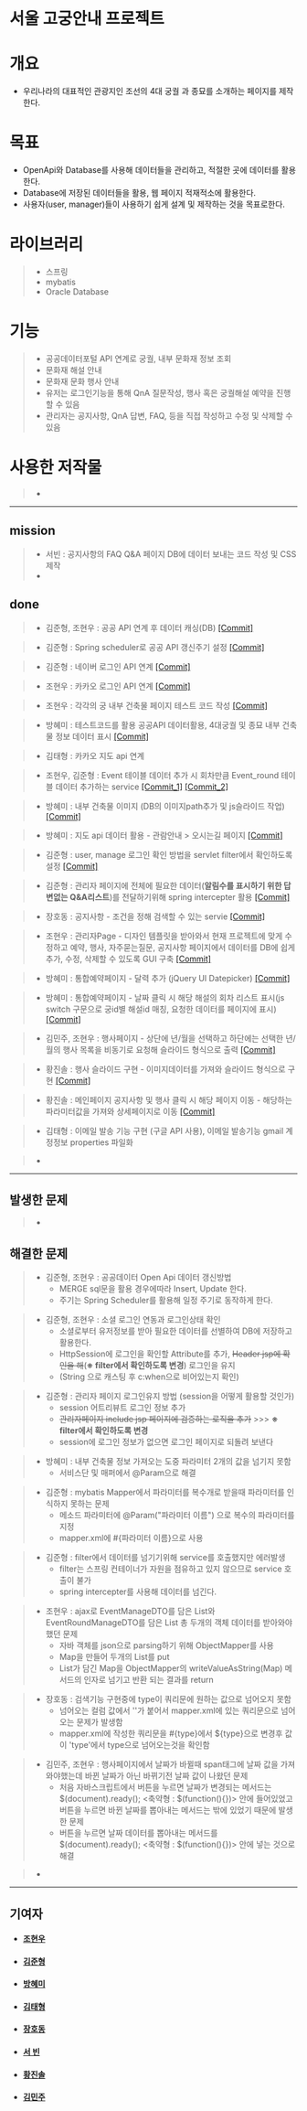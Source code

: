 서울 고궁안내 프로젝트
=================

# 개요
* 우리나라의 대표적인 관광지인 조선의 4대 궁궐 과 종묘를 소개하는 페이지를 제작한다.

# 목표
* OpenApi와 Database를 사용해 데이터들을 관리하고, 적절한 곳에 데이터를 활용한다.
* Database에 저장된 데이터들을 활용, 웹 페이지 적재적소에 활용한다.
* 사용자(user, manager)들이 사용하기 쉽게 설계 및 제작하는 것을 목표로한다.

# 라이브러리
> * 스프링
> * mybatis
> * Oracle Database

# 기능
> * 공공데이터포털 API 연계로 궁궐, 내부 문화재 정보 조회
> * 문화재 해설 안내
> * 문화재 문화 행사 안내
> * 유저는 로그인기능을 통해 QnA 질문작성, 행사 혹은 궁궐해설 예약을 진행할 수 있음
> * 관리자는 공지사항, QnA 답변, FAQ, 등을 직접 작성하고 수정 및 삭제할 수 있음

# 사용한 저작물
> *

***

## mission
> * 서빈   : 공지사항의 FAQ Q&A 페이지 DB에 데이터 보내는 코드 작성 및 CSS 제작
> *

## done
> * 김준형, 조현우 : 공공 API 연계 후 데이터 캐싱(DB) [[Commit]](https://github.com/kimj0131/royal_project/commit/b2bce768f3d814af2542e768a4397b3d1be525f8)

> * 김준형 : Spring scheduler로 공공 API 갱신주기 설정 [[Commit]](https://github.com/kimj0131/royal_project/commit/33482572463fdb34d4146daf1298d9ea5e3bc5da)

> * 김준형 : 네이버 로그인 API 연계 [[Commit]](https://github.com/kimj0131/royal_project/commit/4e2913ff5720284ab7ea7f97da3b6c5f3dd4e66b)

> * 조현우 : 카카오 로그인 API 연계 [[Commit]](https://github.com/kimj0131/royal_project/commit/7eb75f11a4e2cc01dd2f1e1aef8b4cf4b995b200)

> * 조현우 : 각각의 궁 내부 건축물 페이지 테스트 코드 작성 [[Commit]](https://github.com/kimj0131/royal_project/commit/1ca63792ed713a0112a4760b8fe12210915a52e3)

> * 방혜미 : 테스트코드를 활용 공공API 데이터활용, 4대궁궐 및 종묘 내부 건축물 정보 데이터 표시 [[Commit]](https://github.com/kimj0131/royal_project/commit/4d064e4af6bbd1177c85bf19ec7aa69d7ccdcd76)

> * 김태형 : 카카오 지도 api 연계

> * 조현우, 김준형 : Event 테이블 데이터 추가 시 회차만큼 Event_round 테이블 데이터 추가하는 service [[Commit_1]](https://github.com/kimj0131/royal_project/commit/df13ec3e732f5fa6803c16d42b58d2afc91e42a9) [[Commit_2]](https://github.com/kimj0131/royal_project/commit/f856a8d61cbe07e3e5bfee5becbc1c6204e3cc7c)

> * 방혜미 : 내부 건축물 이미지 (DB의 이미지path추가 및 js슬라이드 작업) [[Commit]](https://github.com/kimj0131/royal_project/commit/3c24505a14fb54638071ae06171c8d312f8c1c31)

> * 방혜미 : 지도 api 데이터 활용 - 관람안내 > 오시는길 페이지 [[Commit]](https://github.com/kimj0131/royal_project/commit/012c89358b6c041b1c05169f36b2536019a3889c)

> * 김준형 : user, manage 로그인 확인 방법을 servlet filter에서 확인하도록 설정 [[Commit]](https://github.com/kimj0131/royal_project/commit/b9f155d03e6ee038dc20391c5d381a317744250e)

> * 김준형 : 관리자 페이지에 전체에 필요한 데이터(__알림수를 표시하기 위한 답변없는 Q&A리스트__)를 전달하기위해 spring intercepter 활용 [[Commit]](https://github.com/kimj0131/royal_project/commit/e2c1d534462ef27757f14a5147abf7fe4cbecea6)

> * 장호동 : 공지사항 - 조건을 정해 검색할 수 있는 servie [[Commit]](https://github.com/kimj0131/royal_project/commit/8fe27658d6cb29ba94be1aeedb7b85d5b7de13e6)

> * 조현우 : 관리자Page - 디자인 템플릿을 받아와서 현재 프로젝트에 맞게 수정하고 예약, 행사, 자주묻는질문, 공지사항 페이지에서 데이터를 DB에 쉽게 추가, 수정, 삭제할 수 있도록 GUI 구축 [[Commit]](https://github.com/kimj0131/royal_project/commit/5e743f0d5beccebd4ed739dfcbc97d80c72fe651)

> * 방혜미 : 통합예약페이지 - 달력 추가 (jQuery UI Datepicker) [[Commit]](https://github.com/kimj0131/royal_project/commit/5fc18c07c3f1e50a4e91a4b381fbd41b2d0a4bf2)

> * 방혜미 : 통합예약페이지 - 날짜 클릭 시 해당 해설의 회차 리스트 표시(js switch 구문으로 궁id별 해설id 매칭, 요청한 데이터를 페이지에 표시) [[Commit]](https://github.com/kimj0131/royal_project/commit/0f3b0e5d954c4804e922910b9a6c8a76fc95974f)

> * 김민주, 조현우 : 행사페이지 - 상단에 년/월을 선택하고 하단에는 선택한 년/월의 행사 목록을 비동기로 요청해 슬라이드 형식으로 출력 [[Commit]](https://github.com/kimj0131/royal_project/commit/8c85ad7ef50ec330a74b6e1d53d0f037b9549a35)

> * 황진솔 : 행사 슬라이드 구현 - 이미지데이터를 가져와 슬라이드 형식으로 구현 [[Commit]](https://github.com/kimj0131/royal_project/commit/610337a53065fe81f837647c619b85ed21def18f)

> * 황진솔 : 메인페이지 공지사항 및 행사 클릭 시 해당 페이지 이동 - 해당하는 파라미터값을 가져와 상세페이지로 이동 [[Commit]](https://github.com/kimj0131/royal_project/commit/e43e436821bedf01d52a573015520a0424d3d278)

> * 김태형 : 이메일 발송 기능 구현 (구글 API 사용), 이메일 발송기능 gmail 계정정보 properties 파일화

> * 

***

## 발생한 문제
> *  

## 해결한 문제
> * 김준형, 조현우 : 공공데이터 Open Api 데이터 갱신방법
>   + MERGE sql문을 활용 경우에따라 Insert, Update 한다.
>   + 주기는 Spring Scheduler를 활용해 일정 주기로 동작하게 한다.

> * 김준형, 조현우 : 소셜 로그인 연동과 로그인상태 확인
>   + 소셜로부터 유저정보를 받아 필요한 데이터를 선별하여 DB에 저장하고 활용한다.
>   + HttpSession에 로그인을 확인할 Attribute를 추가, ~~Header jsp에 확인을 해~~(__※ filter에서 확인하도록 변경__) 로그인을 유지 
>   + (String 으로 캐스팅 후 c:when으로 비어있는지 확인)

> * 김준형 : 관리자 페이지 로그인유지 방법 (session을 어떻게 활용할 것인가)
>   + session 어트리뷰트 로그인 정보 추가
>   + ~~관리자페이지 include jsp 페이지에 검증하는 로직을 추가~~ >>> __※ filter에서 확인하도록 변경__
>   + session에 로그인 정보가 없으면 로그인 페이지로 되돌려 보낸다

> * 방혜미 : 내부 건축물 정보 가져오는 도중 파라미터 2개의 값을 넘기지 못함
>   + 서비스단 및 매퍼에서 @Param으로 해결

> * 김준형 : mybatis Mapper에서 파라미터를 복수개로 받을때 파라미터를 인식하지 못하는 문제
>   + 메소드 파라미터에 @Param("파라미터 이름") 으로 복수의 파라미터를 지정
>   + mapper.xml에 #{파라미터 이름}으로 사용

> * 김준형 : filter에서 데이터를 넘기기위해 service를 호출했지만 에러발생
>   + filter는 스프링 컨테이너가 자원을 점유하고 있지 않으므로 service 호출이 불가
>   + spring intercepter를 사용해 데이터를 넘긴다.

> * 조현우 : ajax로 EventManageDTO를 담은 List와 EventRoundManageDTO를 담은 List 총 두개의 객체 데이터를 받아와야 했던 문제
>   + 자바 객체를 json으로 parsing하기 위해 ObjectMapper를 사용
>   + Map을 만들어 두개의 List를 put
>   + List가 담긴 Map을 ObjectMapper의 writeValueAsString(Map) 메서드의 인자로 넘기고 반환 되는 결과를 return

> * 장호동 :  검색기능 구현중에 type이 쿼리문에 원하는 값으로 넘어오지 못함
>   + 넘어오는 컬럼 값에서 ''가 붙어서 mapper.xml에 있는 쿼리문으로 넘어오는 문제가 발생함 
>   + mapper.xml에 작성한 쿼리문을 #{type}에서 ${type}으로 변경후 값이 'type'에서 type으로 넘어오는것을 확인함

> * 김민주, 조현우 : 행사페이지에서 날짜가 바뀔때 span태그에 날짜 값을 가져와야했는데 바뀐 날짜가 아닌 바뀌기전 날짜 값이 나왔던 문제
>   + 처음 자바스크립트에서 버튼을 누르면 날짜가 변경되는 메서드는 $(document).ready(); <축약형 : $(function(){})> 안에 들어있었고 버튼을 누르면 바뀐 날짜를 뽑아내는 메서드는 밖에 있었기 때문에 발생한 문제
>   + 버튼을 누르면 날짜 데이터를 뽑아내는 메서드를 $(document).ready(); <축약형 : $(function(){})> 안에 넣는 것으로 해결

> * 

***
## 기여자
* #### [조현우](https://github.com/joehyunwoo)
* #### [김준형](https://github.com/kimj0131)
* #### [방혜미](https://github.com/hyemi-bang)
* #### [김태형](https://github.com/haru4637)
* #### [장호동](https://github.com/Hodongjjang)
* #### [서  빈](https://github.com/binibin99)
* #### [황진솔](https://github.com/ghkdwlsthf0112)
* #### [김민주](https://github.com/2LeimanS2)
